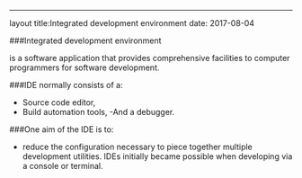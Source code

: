 ---
layout
title:Integrated development environment
date: 2017-08-04

###Integrated development environment

is a software application that provides comprehensive facilities to computer programmers for software development.

###IDE normally consists of a:
- Source code editor,
- Build automation tools,
-And a debugger.

###One aim of the IDE is to:
- reduce the configuration necessary to piece together multiple development utilities.
IDEs initially became possible when developing via a console or terminal. 




